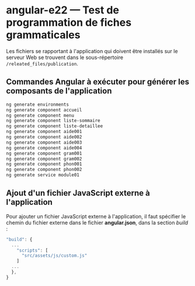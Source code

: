 # angular-e22 &mdash; Test de programmation de fiches grammaticales
Les fichiers se rapportant à l'application qui doivent être installés sur le serveur Web se trouvent dans le sous-répertoire `/releated_files/publication`.

## Commandes Angular à exécuter pour générer les composants de l'application
```sh
ng generate environments
ng generate component accueil
ng generate component menu
ng generate component liste-sommaire
ng generate component liste-detaillee
ng generate component aide001
ng generate component aide002
ng generate component aide003
ng generate component aide004
ng generate component gram001
ng generate component gram002
ng generate component phon001
ng generate component phon002
ng generate service module01
```

## Ajout d'un fichier JavaScript externe à l'application
Pour ajouter un fichier JavaScript externe à l'application, il faut spécifier le chemin du fichier externe dans le fichier **angular.json**, dans la section _build_ :
```js
"build": {
  ...
    "scripts": [
      "src/assets/js/custom.js"
    ]
  ...
  },
}
```